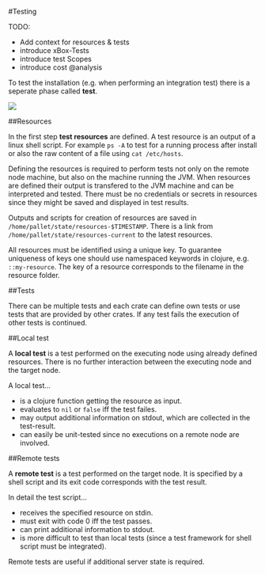 #Testing

TODO: 
* Add context for resources & tests
* introduce xBox-Tests
* introduce test Scopes
* introduce cost @analysis

To test the installation (e.g. when performing an integration test) there is a seperate phase called **test**.

![](../../resources/testing.png)


##Resources

In the first step **test resources** are defined. A test resource is an output of a linux shell script. For example `ps -A` to test for a running process after install or also the raw content of a file using `cat /etc/hosts`.

Defining the resources is required to perform tests not only on the remote node machine, but also on the machine running the JVM. When resources are defined their output is transfered to the JVM machine and can be interpreted and tested. There must be no credentials or secrets in resources since they might be saved and displayed in test results.

Outputs and scripts for creation of resources are saved in `/home/pallet/state/resources-$TIMESTAMP`. There is a link from `/home/pallet/state/resources-current` to the latest resources.

All resources must be identified using a unique key. To guarantee uniqueness of keys one should use namespaced keywords in clojure, e.g. `::my-resource`. The key of a resource corresponds to the filename in the resource folder.


##Tests

There can be multiple tests and each crate can define own tests or use tests that are provided by other crates. If any test fails the execution of other tests is continued.

##Local test

A **local test** is a test performed on the executing node using already defined resources. There is no further interaction between the executing node and the target node.

A local test...

* is a clojure function getting the resource as input.
* evaluates to `nil` or `false` iff the test failes.
* may output additional information on stdout, which are collected in the test-result.
* can easily be unit-tested since no executions on a remote node are involved.

##Remote tests

A **remote test** is a test performed on the target node. It is specified by a shell script and its exit code corresponds with the test result. 

In detail the test script...

* receives the specified resource on stdin.
* must exit with code 0 iff the test passes.
* can print additional information to stdout.
* is more difficult to test than local tests (since a test framework for shell script must be integrated).

Remote tests are useful if additional server state is required.
